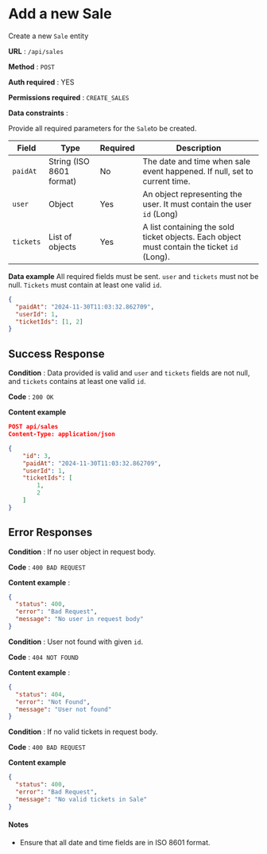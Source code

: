 # Add a new Sale

Create a new `Sale` entity

**URL** : `/api/sales`

**Method** : `POST`

**Auth required** : YES

**Permissions required** : `CREATE_SALES`

**Data constraints** :

Provide all required parameters for the `Sale`to be created.

| Field     | Type                     | Required | Description                                                                                 |
| --------- | ------------------------ | -------- | ------------------------------------------------------------------------------------------- |
| `paidAt`  | String (ISO 8601 format) | No       | The date and time when sale event happened. If null, set to current time.                   |
| `user`    | Object                   | Yes      | An object representing the user. It must contain the user `id` (Long)                       |
| `tickets` | List of objects          | Yes      | A list containing the sold ticket objects. Each object must contain the ticket `id` (Long). |

**Data example** All required fields must be sent. `user` and `tickets` must not be null. `Tickets` must contain at least one valid `id`.

```json
{
  "paidAt": "2024-11-30T11:03:32.862709",
  "userId": 1,
  "ticketIds": [1, 2]
}
```

## Success Response

**Condition** : Data provided is valid and `user` and `tickets` fields are not null, and `tickets` contains at least one valid `id`.

**Code** : `200 OK`

**Content example**

```json
POST api/sales
Content-Type: application/json

{
    "id": 3,
    "paidAt": "2024-11-30T11:03:32.862709",
    "userId": 1,
    "ticketIds": [
        1,
        2
    ]
}
```

## Error Responses

**Condition** : If no user object in request body.

**Code** : `400 BAD REQUEST`

**Content example** :

```json
{
  "status": 400,
  "error": "Bad Request",
  "message": "No user in request body"
}
```

**Condition** : User not found with given `id`.

**Code** : `404 NOT FOUND`

**Content example** :

```json
{
  "status": 404,
  "error": "Not Found",
  "message": "User not found"
}
```

**Condition** : If no valid tickets in request body.

**Code** : `400 BAD REQUEST`

**Content example**

```json
{
  "status": 400,
  "error": "Bad Request",
  "message": "No valid tickets in Sale"
}
```

#### Notes

- Ensure that all date and time fields are in ISO 8601 format.
